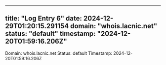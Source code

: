 
---
title: "Log Entry 6"
date: 2024-12-29T01:20:15.291154
domain: "whois.lacnic.net"
status: "default"
timestamp: "2024-12-20T01:59:16.206Z"
---

Domain: whois.lacnic.net
Status: default
Timestamp: 2024-12-20T01:59:16.206Z
